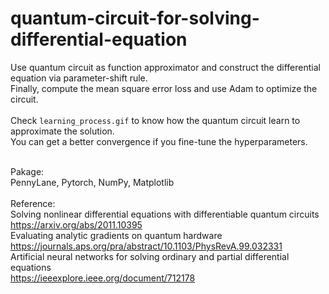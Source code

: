 # quantum-circuit-for-solving-differential-equation
Use quantum circuit as function approximator and construct the differential equation via parameter-shift rule.</br>
Finally, compute the mean square error loss and use Adam to optimize the circuit.</br></br>
Check ```learning_process.gif``` to know how the quantum circuit learn to approximate the solution.</br>
You can get a better convergence if you fine-tune the hyperparameters.</br></br>

Pakage:</br>
PennyLane, Pytorch, NumPy, Matplotlib</br></br>
Reference:</br>
Solving nonlinear differential equations with differentiable quantum circuits</br>
https://arxiv.org/abs/2011.10395</br>
Evaluating analytic gradients on quantum hardware</br>
https://journals.aps.org/pra/abstract/10.1103/PhysRevA.99.032331</br>
Artificial neural networks for solving ordinary and partial differential equations</br>
https://ieeexplore.ieee.org/document/712178
